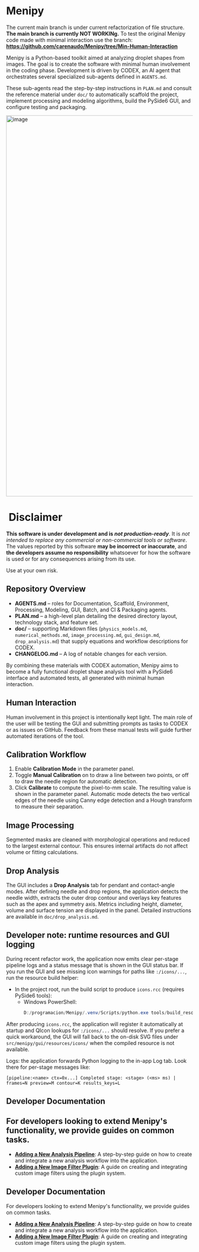# Menipy

The current main branch is under current refactorization of file structure. **The main branch is currently NOT WORKINg.**
To test the original Menipy code made with minimal interaction use the branch: **https://github.com/carenaudo/Menipy/tree/Min-Human-Interaction**


Menipy is a Python-based toolkit aimed at analyzing droplet shapes from images. The goal is to create the software with minimal human involvement in the coding phase. Development is driven by CODEX, an AI agent that orchestrates several specialized sub-agents defined in `AGENTS.md`.

These sub-agents read the step-by-step instructions in `PLAN.md` and consult the reference material under `doc/` to automatically scaffold the project, implement processing and modeling algorithms, build the PySide6 GUI, and configure testing and packaging.

<img width="1909" height="1028" alt="image" src="https://github.com/user-attachments/assets/45fd8f53-98cc-4c6d-bf59-0e0687c5c7fe" />

# ​​ Disclaimer

**This software is under development and is *not production-ready***. It is *not intended to replace any commercial or non-commercial tools or software*. The values reported by this software **may be incorrect or inaccurate**, and **the developers assume no responsibility** whatsoever for how the software is used or for any consequences arising from its use.

Use at your own risk.

## Repository Overview

- **AGENTS.md** – roles for Documentation, Scaffold, Environment, Processing, Modeling, GUI, Batch, and CI & Packaging agents.
- **PLAN.md** – a high-level plan detailing the desired directory layout, technology stack, and feature set.
- **doc/** – supporting Markdown files (`physics_models.md`, `numerical_methods.md`, `image_processing.md`, `gui_design.md`, `drop_analysis.md`) that supply equations and workflow descriptions for CODEX.
- **CHANGELOG.md** – A log of notable changes for each version.

By combining these materials with CODEX automation, Menipy aims to become a fully functional droplet shape analysis tool with a PySide6 interface and automated tests, all generated with minimal human interaction.

## Human Interaction

Human involvement in this project is intentionally kept light. The main role of
the user will be testing the GUI and submitting prompts as tasks to CODEX or as
issues on GitHub. Feedback from these manual tests will guide further automated
iterations of the tool.

## Calibration Workflow

1. Enable **Calibration Mode** in the parameter panel.
2. Toggle **Manual Calibration** on to draw a line between two points, or off to
   draw the needle region for automatic detection.
3. Click **Calibrate** to compute the pixel-to-mm scale. The resulting value is
   shown in the parameter panel.
   Automatic mode detects the two vertical edges of the needle using Canny edge
   detection and a Hough transform to measure their separation.

## Image Processing

Segmented masks are cleaned with morphological operations and reduced to the largest external contour. This ensures internal artifacts do not affect volume or fitting calculations.

## Drop Analysis

The GUI includes a **Drop Analysis** tab for pendant and contact-angle modes. After defining
needle and drop regions, the application detects the needle width, extracts the
outer drop contour and overlays key features such as the apex and symmetry axis.
Metrics including height, diameter, volume and surface tension are displayed in
the panel. Detailed instructions are available in `doc/drop_analysis.md`.

## Developer note: runtime resources and GUI logging

During recent refactor work, the application now emits clear per-stage pipeline logs and a status message that is shown in the GUI status bar. If you run the GUI and see missing icon warnings for paths like `:/icons/...`, run the resource build helper:

- In the project root, run the build script to produce `icons.rcc` (requires PySide6 tools):
  - Windows PowerShell:
    ```powershell
    D:/programacion/Menipy/.venv/Scripts/python.exe tools/build_resources.py
    ```

After producing `icons.rcc`, the application will register it automatically at startup and QIcon lookups for `:/icons/...` should resolve. If you prefer a quick workaround, the GUI will fall back to the on-disk SVG files under `src/menipy/gui/resources/icons/` when the compiled resource is not available.

Logs: the application forwards Python logging to the in-app Log tab. Look there for per-stage messages like:
```
[pipeline:<name> ctx=0x...] Completed stage: <stage> (<ms> ms) | frames=N preview=M contour=K results_keys=L
```

## Developer Documentation

For developers looking to extend Menipy's functionality, we provide guides on common tasks.
- 
- [**Adding a New Analysis Pipeline**](docs/guides/developer_guide_pipelines.md): A step-by-step guide on how to create and integrate a new analysis workflow into the application.
- [**Adding a New Image Filter Plugin**](docs/guides/developer_guide_plugins.md): A guide on creating and integrating custom image filters using the plugin system.

## Developer Documentation

For developers looking to extend Menipy's functionality, we provide guides on common tasks.

- [**Adding a New Analysis Pipeline**](docs/guides/developer_guide_pipelines.md): A step-by-step guide on how to create and integrate a new analysis workflow into the application.
- [**Adding a New Image Filter Plugin**](docs/guides/developer_guide_plugins.md): A guide on creating and integrating custom image filters using the plugin system.

```
